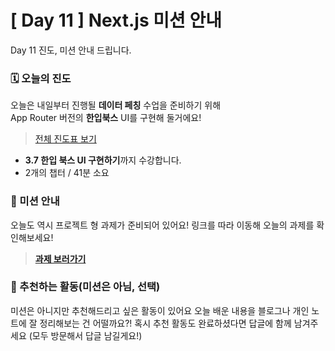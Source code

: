 # [ Day 11 ] Next.js 미션 안내

Day 11 진도, 미션 안내 드립니다.

### 🗓️ 오늘의 진도

오늘은 내일부터 진행될 **데이터 페칭** 수업을 준비하기 위해  
App Router 버전의 **한입북스** UI를 구현해 둘거에요!

> [전체 진도표 보기](https://winterlood.notion.site/Next-js-2d88c12bf13041dab85068953a5a78a0?pvs=4)

- **3.7 한입 북스 UI 구현하기**까지 수강합니다.
- 2개의 챕터 / 41분 소요

### 🎯 미션 안내

오늘도 역시 프로젝트 형 과제가 준비되어 있어요!
링크를 따라 이동해 오늘의 과제를 확인해보세요!

> **[과제 보러가기](https://github.com/winterlood/onebite-next-challenge/blob/main/missions/day11/mission)**

### 🙌 추천하는 활동(미션은 아님, 선택)

미션은 아니지만 추천해드리고 싶은 활동이 있어요
오늘 배운 내용을 블로그나 개인 노트에 잘 정리해보는 건 어떨까요?!
혹시 추천 활동도 완료하셨다면 답글에 함께 남겨주세요
(모두 방문해서 답글 남길게요!)
